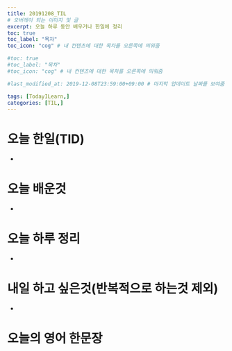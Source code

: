 ```yaml
---
title: 20191208_TIL
# 오버레이 되는 이미지 및 글
excerpt: 오늘 하루 동안 배우거나 한일에 정리
toc: true
toc_label: "목차"
toc_icon: "cog" # 내 컨텐츠에 대한 목차를 오른쪽에 띄워줌

#toc: true
#toc_label: "목차"
#toc_icon: "cog" # 내 컨텐츠에 대한 목차를 오른쪽에 띄워줌

#last_modified_at: 2019-12-08T23:59:00+09:00 # 마지막 업데이트 날짜를 보여줌

tags: [TodayILearn,]
categories: [TIL,]
---
```


# 오늘 한일(TID)
* 

# 오늘 배운것
* 

# 오늘 하루 정리
* 

# 내일 하고 싶은것(반복적으로 하는것 제외)
* 

# 오늘의 영어 한문장